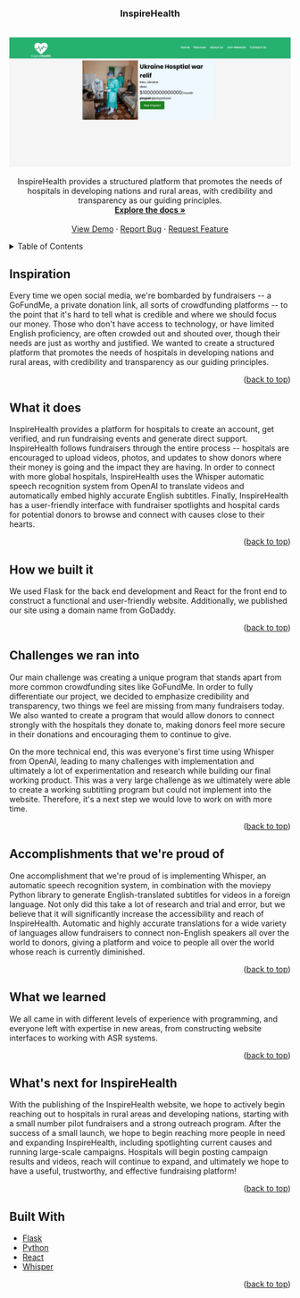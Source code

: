 <a name="readme-top"></a>

<h3 align="center">InspireHealth</h3>

<!-- PROJECT LOGO -->
<br />
<div align="center">
    <img src="InspireHealth.JPG" alt="Logo">
  
  <p align="center">
    InspireHealth provides a structured platform that promotes the needs of hospitals in developing nations and rural areas, with credibility and transparency as our guiding principles.
    <br />
    <a href="https://github.com/your_username/InspireHealth"><strong>Explore the docs »</strong></a>
    <br />
    <br />
    <a href="">View Demo</a>
    ·
    <a href="">Report Bug</a>
    ·
    <a href="">Request Feature</a>
  </p>
</div>

<!-- TABLE OF CONTENTS -->
<details>
  <summary>Table of Contents</summary>
  <ol>
    <li>
      <a href="#inspiration">Inspiration</a>
    </li>
    <li>
      <a href="#what-it-does">What it does</a>
    </li>
    <li>
      <a href="#how-we-built-it">How we built it</a>
    </li>
    <li>
      <a href="#challenges-we-ran-into">Challenges we ran into</a>
    </li>
    <li>
      <a href="#accomplishments-that-were-proud-of">Accomplishments that we're proud of</a>
    </li>
    <li>
      <a href="#what-we-learned">What we learned</a>
    </li>
    <li>
      <a href="#whats-next-for-inspirehealth">What's next for InspireHealth</a>
    </li>
    <li>
      <a href="#built-with">Built With</a>
    </li>
  </ol>
</details>

<!-- INSPIRATION -->
## Inspiration

Every time we open social media, we're bombarded by fundraisers -- a GoFundMe, a private donation link, all sorts of crowdfunding platforms -- to the point that it's hard to tell what is credible and where we should focus our money. Those who don't have access to technology, or have limited English proficiency, are often crowded out and shouted over, though their needs are just as worthy and justified. We wanted to create a structured platform that promotes the needs of hospitals in developing nations and rural areas, with credibility and transparency as our guiding principles.

<p align="right">(<a href="#readme-top">back to top</a>)</p>

<!-- WHAT IT DOES -->
## What it does

InspireHealth provides a platform for hospitals to create an account, get verified, and run fundraising events and generate direct support. InspireHealth follows fundraisers through the entire process -- hospitals are encouraged to upload videos, photos, and updates to show donors where their money is going and the impact they are having. In order to connect with more global hospitals, InspireHealth uses the Whisper automatic speech recognition system from OpenAI to translate videos and automatically embed highly accurate English subtitles. Finally, InspireHealth has a user-friendly interface with fundraiser spotlights and hospital cards for potential donors to browse and connect with causes close to their hearts.

<p align="right">(<a href="#readme-top">back to top</a>)</p>

<!-- HOW WE BUILT IT -->
## How we built it

We used Flask for the back end development and React for the front end to construct a functional and user-friendly website. Additionally, we published our site using a domain name from GoDaddy.

<p align="right">(<a href="#readme-top">back to top</a>)</p>

<!-- CHALLENGES WE RAN INTO -->
## Challenges we ran into

Our main challenge was creating a unique program that stands apart from more common crowdfunding sites like GoFundMe. In order to fully differentiate our project, we decided to emphasize credibility and transparency, two things we feel are missing from many fundraisers today. We also wanted to create a program that would allow donors to connect strongly with the hospitals they donate to, making donors feel more secure in their donations and encouraging them to continue to give.

On the more technical end, this was everyone's first time using Whisper from OpenAI, leading to many challenges with implementation and ultimately a lot of experimentation and research while building our final working product. This was a very large challenge as we ultimately were able to create a working subtitling program but could not implement into the website. Therefore, it's a next step we would love to work on with more time.

<p align="right">(<a href="#readme-top">back to top</a>)</p>

<!-- ACCOMPLISHMENTS THAT WE'RE PROUD OF -->
## Accomplishments that we're proud of

One accomplishment that we're proud of is implementing Whisper, an automatic speech recognition system, in combination with the moviepy Python library to generate English-translated subtitles for videos in a foreign language. Not only did this take a lot of research and trial and error, but we believe that it will significantly increase the accessibility and reach of InspireHealth. Automatic and highly accurate translations for a wide variety of languages allow fundraisers to connect non-English speakers all over the world to donors, giving a platform and voice to people all over the world whose reach is currently diminished.

<p align="right">(<a href="#readme-top">back to top</a>)</p>

<!-- WHAT WE LEARNED -->
## What we learned

We all came in with different levels of experience with programming, and everyone left with expertise in new areas, from constructing website interfaces to working with ASR systems.

<p align="right">(<a href="#readme-top">back to top</a>)</p>

<!-- WHAT'S NEXT FOR INSPIREHEALTH -->
## What's next for InspireHealth

With the publishing of the InspireHealth website, we hope to actively begin reaching out to hospitals in rural areas and developing nations, starting with a small number pilot fundraisers and a strong outreach program. After the success of a small launch, we hope to begin reaching more people in need and expanding InspireHealth, including spotlighting current causes and running large-scale campaigns. Hospitals will begin posting campaign results and videos, reach will continue to expand, and ultimately we hope to have a useful, trustworthy, and effective fundraising platform!

<p align="right">(<a href="#readme-top">back to top</a>)</p>

<!-- BUILT WITH -->
## Built With

* [Flask](https://flask.palletsprojects.com/)
* [Python](https://www.python.org/)
* [React](https://reactjs.org/)
* [Whisper](https://github.com/openai/whisper)

<p align="right">(<a href="#readme-top">back to top</a>)</p>
